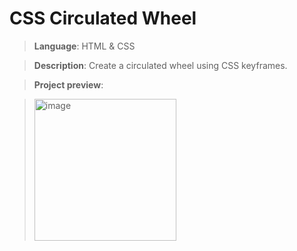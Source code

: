# CSS Circulated Wheel

> **Language**: HTML & CSS

> **Description**: Create a circulated wheel using CSS keyframes.

> **Project preview**:

> <img width="227" alt="image" src="https://github.com/user-attachments/assets/eac426e9-a88e-40b3-8ea9-a361df130cd3">
